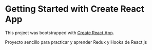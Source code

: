 # Getting Started with Create React App

This project was bootstrapped with [Create React App](https://github.com/facebook/create-react-app).

Proyecto sencillo para practicar y aprender Redux y Hooks de React js